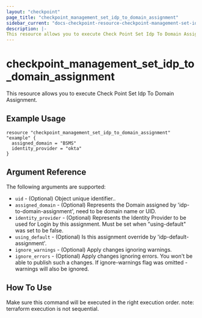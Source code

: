 ```yaml
---
layout: "checkpoint"
page_title: "checkpoint_management_set_idp_to_domain_assignment"
sidebar_current: "docs-checkpoint-resource-checkpoint-management-set-idp-to-domain-assignment"
description: |-
This resource allows you to execute Check Point Set Idp To Domain Assignment.
---
```


# checkpoint_management_set_idp_to_domain_assignment

This resource allows you to execute Check Point Set Idp To Domain Assignment.

## Example Usage


```hcl
resource "checkpoint_management_set_idp_to_domain_assignment" "example" {
  assigned_domain = "BSMS"
  identity_provider = "okta"
}
```

## Argument Reference

The following arguments are supported:

* `uid` - (Optional) Object unique identifier..
* `assigned_domain` - (Optional) Represents the Domain assigned by 'idp-to-domain-assignment', need to be domain name or UID. 
* `identity_provider` - (Optional) Represents the Identity Provider to be used for Login by this assignment. Must be set when "using-default" was set to be false. 
* `using_default` - (Optional) Is this assignment override by 'idp-default-assignment'. 
* `ignore_warnings` - (Optional) Apply changes ignoring warnings. 
* `ignore_errors` - (Optional) Apply changes ignoring errors. You won't be able to publish such a changes. If ignore-warnings flag was omitted - warnings will also be ignored. 


## How To Use
Make sure this command will be executed in the right execution order. 
note: terraform execution is not sequential.  


